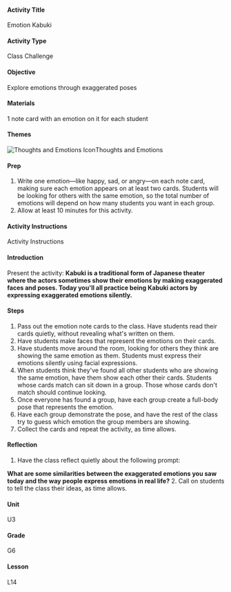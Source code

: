 #### Activity Title
Emotion Kabuki
#### Activity Type
Class Challenge
#### Objective
Explore emotions through exaggerated poses
#### Materials
1 note card with an emotion on it for each student
#### Themes
![Thoughts and Emotions Icon](http://v5cmservice.secondstep.org/MS3TP_IMAGES/SKILLS/SKILLS_SMALL_IMAGES/thoughts-and-emotions-sm.png)Thoughts and Emotions
 

#### Prep
1. Write one emotion—like happy, sad, or angry—on each note card, making sure each emotion appears on at least two cards. Students will be looking for others with the same emotion, so the total number of emotions will depend on how many students you want in each group.
2. Allow at least 10 minutes for this activity.

#### Activity Instructions
Activity Instructions
#### Introduction
Present the activity: **Kabuki is a traditional form of Japanese theater where the actors sometimes show their emotions by making exaggerated faces and poses. Today you'll all practice being Kabuki actors by expressing exaggerated emotions silently.**
#### Steps
1. Pass out the emotion note cards to the class. Have students read their cards quietly, without revealing what's written on them.
2. Have students make faces that represent the emotions on their cards.
3. Have students move around the room, looking for others they think are showing the same emotion as them. Students must express their emotions silently using facial expressions.
4. When students think they've found all other students who are showing the same emotion, have them show each other their cards. Students whose cards match can sit down in a group. Those whose cards don't match should continue looking.
5. Once everyone has found a group, have each group create a full-body pose that represents the emotion.
6. Have each group demonstrate the pose, and have the rest of the class try to guess which emotion the group members are showing.
7. Collect the cards and repeat the activity, as time allows.

#### Reflection
1. Have the class reflect quietly about the following prompt:

**What are some similarities between the exaggerated emotions you saw today and the way people express emotions in real life?**
2. Call on students to tell the class their ideas, as time allows.

#### Unit
U3
#### Grade
G6
#### Lesson
L14
